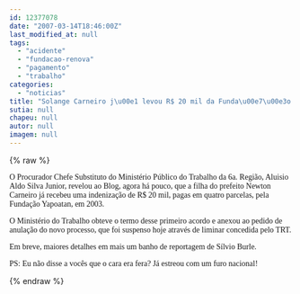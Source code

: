```yaml
---
id: 12377078
date: "2007-03-14T18:46:00Z"
last_modified_at: null
tags:
  - "acidente"
  - "fundacao-renova"
  - "pagamento"
  - "trabalho"
categories:
  - "noticias"
title: "Solange Carneiro j\u00e1 levou R$ 20 mil da Funda\u00e7\u00e3o Yapoatan em 2003 por acidente de trabalho. Duplo pagamento?"
sutia: null
chapeu: null
autor: null
imagem: null
---
```

{% raw %}
<p><P><FONT face=Verdana>O Procurador Chefe Substituto do Ministério Público do Trabalho da 6a. Região, Aluisio Aldo Silva Junior, revelou ao Blog, agora há pouco, que a filha do prefeito Newton Carneiro já recebeu uma indenização de R$ 20 mil, pagas em quatro parcelas, pela Fundação Yapoatan, em 2003.</FONT></P></p>
<p><P><FONT face=Verdana>O Ministério do Trabalho obteve o termo desse primeiro&nbsp;acordo e anexou ao pedido de anulação do&nbsp;novo processo, que foi suspenso hoje através de liminar concedida pelo TRT.</FONT></P></p>
<p><P><FONT face=Verdana>Em breve, maiores detalhes em mais um banho de reportagem de Sílvio Burle. </FONT></P></p>
<p><P><FONT face=Verdana>PS: Eu não disse a vocês que o cara era fera? Já estreou com um furo nacional!</P></FONT> </p>
{% endraw %}